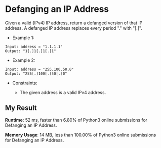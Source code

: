 # Defanging an IP Address

Given a valid (IPv4) IP address, return a defanged version of that IP address.
A defanged IP address replaces every period "." with "[.]".

 
- Example 1:

```
Input: address = "1.1.1.1"
Output: "1[.]1[.]1[.]1"
```

- Example 2:

```
Input: address = "255.100.50.0"
Output: "255[.]100[.]50[.]0"
```

- Constraints:

  - The given address is a valid IPv4 address.
  

## My Result

**Runtime**: 52 ms, faster than 6.80% of Python3 online submissions for Defanging an IP Address.

**Memory Usage**: 14 MB, less than 100.00% of Python3 online submissions for Defanging an IP Address.

